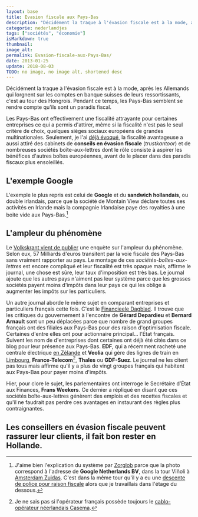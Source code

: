 ```yaml
---
layout: base
title: Evasion fiscale aux Pays-Bas
description: "Décidément la traque à l'évasion fiscale est à la mode, après les Allemands qui lorgnent sur les comptes en banque suisses de leurs ressortissants, c'est "
categorie: nederlandjes
tags: ["sociétés", "économie"]
isMarkdown: true
thumbnail: 
image_alt: 
permalink: Evasion-fiscale-aux-Pays-Bas/
date: 2013-01-25
update: 2018-08-03
TODO: no image, no image alt, shortened desc
---
```


Décidément la traque à l'évasion fiscale est à la mode, après les Allemands qui lorgnent sur les comptes en banque suisses de leurs ressortissants, c'est au tour des Hongrois. Pendant ce temps, les Pays-Bas semblent se rendre compte qu'ils sont un paradis fiscal.

Les Pays-Bas ont effectivement une fiscalité attrayante pour certaines entreprises ce qui a permis d'attirer, même si la fiscalité n'est pas le seul critère de choix, quelques sièges sociaux européens de grandes multinationales. Seulement, je l'ai [déjà évoqué](/descente-de-flics-chez-les-voisins), la fiscalité avantageuse a aussi attiré des cabinets de **conseils en évasion fiscale** (*trustkantoor*) et de nombreuses sociétés boîte-aux-lettres dont le rôle consiste à aspirer les bénéfices d'autres boîtes européennes, avant de le placer dans des paradis fiscaux plus ensoleillés.

## L'exemple Google
L'exemple le plus repris est celui de **Google** et du **sandwich hollandais**, ou double irlandais, parce que la société de Montain View déclare toutes ses activités en Irlande mais la compagnie Irlandaise paye des royalties à une boite vide aux Pays-Bas.[^1]

## L'ampleur du phénomène
Le [Volkskrant vient de publier](http://www.volkskrant.nl/vk/nl/2844/Archief/archief/article/detail/3381480/2013/01/23/Fiscale-wirwar-in-vrijplaats-Nederland.dhtml) une enquète sur l'ampleur du phénomène. Selon eux, 57 Milliards d'euros transitent par la voie fiscale des Pays-Bas sans vraiment rapporter au pays. Le montage de ces *sociétés-boîtes-aux-lettres* est encore compliqué et leur fiscalité est très opaque mais, affirme le journal, une chose est sûre, leur taux d'imposition est très bas. Le journal ajoute que les autres pays n'aiment pas leur système parce que les grosses sociétés payent moins d'impôts dans leur pays ce qui les oblige à augmenter les impôts sur les particuliers. 

Un autre journal aborde le même sujet en comparant entreprises et particuliers français cette fois. C'est le [Financieele Dagblad](http://fd.nl/ondernemen/675816-1301/franse-staatsbedrijven-omzeilen-eigen-fiscus). Il trouve que les critiques du gouvernement à l'encontre de **Gérard Depardieu** et **Bernard Arnault** sont un peu déplacées parce que nombre de grand groupes français ont des filiales aux Pays-Bas pour des raison d'optimisation fiscale. Certaines d'entre elles ont pour actionnaire principal... l'État français. Suivent les nom de d'entreprises dont certaines ont déjà été cités dans ce blog pour leur présence aux Pays-Bas. **EDF**, qui a récemment racheté une centrale électrique [en Zélande](http://meinamsterdam.nl/?q=z%C3%A9lande) et **Veolia** qui gère des lignes de train en [Limbourg](http://meinamsterdam.nl/les-provinces-des-pays-bas), **France-Telecom**[^2], **Thales** ou **GDF-Suez**. Le journal ne les citent pas tous mais affirme qu'il y a plus de vingt groupes français qui habitent aux Pays-Bas pour payer moins d'impôts.

Hier, pour clore le sujet, les parlementaires ont interroge le Secrétaire d’État aux Finances, **Frans Weekers**. Ce dernier a répliqué en disant que ces sociétés boîte-aux-lettres génèrent des emplois et des recettes fiscales et qu'il ne faudrait pas perdre ces avantages en instaurant des règles plus contraignantes. 

Les conseillers en évasion fiscale peuvent rassurer leur clients, il fait bon rester en Hollande.
---
[^1]: J'aime bien l'explication du système par [Zorglob](http://www.zorgloob.com/2010/10/21/google-evasion-fiscale/) parce que la photo correspond à l'adresse de **Google Netherlands BV**, dans la tour Viñoli à [Amsterdam Zuidas](/un-buurt-nomme-zuidas). C'est dans la même tour qu'il y a eu une [descente de police pour raison fiscale](/descente-de-flics-chez-les-voisins) alors que je travaillais dans l'étage du dessous.
[^2]: Je ne sais pas si l'opérateur français possède toujours le [cablo-opérateur néerlandais Casema](/les-petites-courses-de-l-ete).
<!-- post notes:
http://getpocket.com/a/read/286974026
http://getpocket.com/a/read/287144764
http://fd.nl/ondernemen/675816-1301/franse-staatsbedrijven-omzeilen-eigen-fiscus
http://www.volkskrant.nl/vk/nl/2844/Archief/archief/article/detail/3381480/2013/01/23/Fiscale-wirwar-in-vrijplaats-Nederland.dhtml
--->
